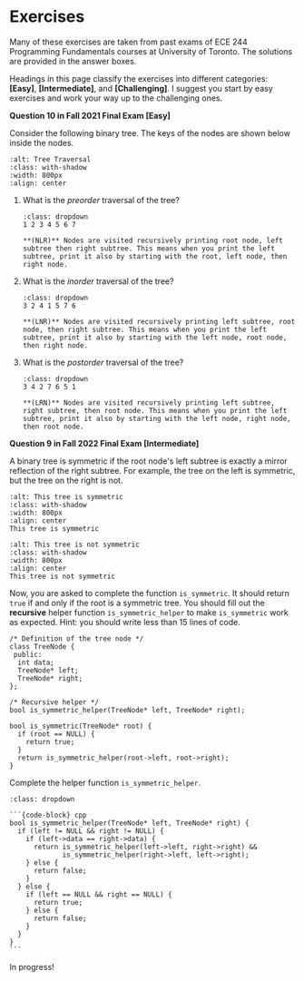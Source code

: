 # Exercises

Many of these exercises are taken from past exams of ECE 244 Programming Fundamentals courses at University of Toronto. The solutions are provided in the answer boxes.

Headings in this page classify the exercises into different categories: **[Easy]**, **[Intermediate]**, and **[Challenging]**. I suggest you start by easy exercises and work your way up to the challenging ones.

**Question 10 in Fall 2021 Final Exam [Easy]**

Consider the following binary tree. The keys of the nodes are shown below inside the nodes. 

```{figure} ./images/tree-traversal.png
:alt: Tree Traversal
:class: with-shadow
:width: 800px
:align: center
```

1. What is the *preorder* traversal of the tree?
    ```{admonition} Answer
    :class: dropdown
    1 2 3 4 5 6 7

    **(NLR)** Nodes are visited recursively printing root node, left subtree then right subtree. This means when you print the left subtree, print it also by starting with the root, left node, then right node. 
    ```

2. What is the *inorder* traversal of the tree? 
    ```{admonition} Answer
    :class: dropdown
    3 2 4 1 5 7 6

    **(LNR)** Nodes are visited recursively printing left subtree, root node, then right subtree. This means when you print the left subtree, print it also by starting with the left node, root node, then right node. 
    ```

3. What is the *postorder* traversal of the tree?
    ```{admonition} Answer
    :class: dropdown
    3 4 2 7 6 5 1

    **(LRN)** Nodes are visited recursively printing left subtree, right subtree, then root node. This means when you print the left subtree, print it also by starting with the left node, right node, then root node. 
    ```

**Question 9 in Fall 2022 Final Exam [Intermediate]**

A binary tree is symmetric if the root node's left subtree is exactly a mirror reflection of the right subtree. For example, the tree on the left is symmetric, but the tree on the right is not.

```{figure} ./images/symmetric-tree.png
:alt: This tree is symmetric
:class: with-shadow
:width: 800px
:align: center
This tree is symmetric
```

```{figure} ./images/not-symmetric-tree.png
:alt: This tree is not symmetric
:class: with-shadow
:width: 800px
:align: center
This tree is not symmetric
```

Now, you are asked to complete the function `is_symmetric`. It should return `true` if and only if the root is a symmetric tree. You should fill out the **recursive** helper function
`is_symmetric_helper` to make `is_symmetric` work as expected. Hint: you should write less than 15 lines of code.

```{code-block} cpp
/* Definition of the tree node */
class TreeNode {
 public:
  int data;
  TreeNode* left;
  TreeNode* right;
};

/* Recursive helper */
bool is_symmetric_helper(TreeNode* left, TreeNode* right);

bool is_symmetric(TreeNode* root) {
  if (root == NULL) {
    return true;
  }
  return is_symmetric_helper(root->left, root->right);
}
```

Complete the helper function `is_symmetric_helper`.

````{admonition} Answer
:class: dropdown

```{code-block} cpp
bool is_symmetric_helper(TreeNode* left, TreeNode* right) {
  if (left != NULL && right != NULL) {
    if (left->data == right->data) {
      return is_symmetric_helper(left->left, right->right) &&
             is_symmetric_helper(right->left, left->right);
    } else {
      return false;
    }
  } else {
    if (left == NULL && right == NULL) {
      return true;
    } else {
      return false;
    }
  }
}
```

````


In progress!
